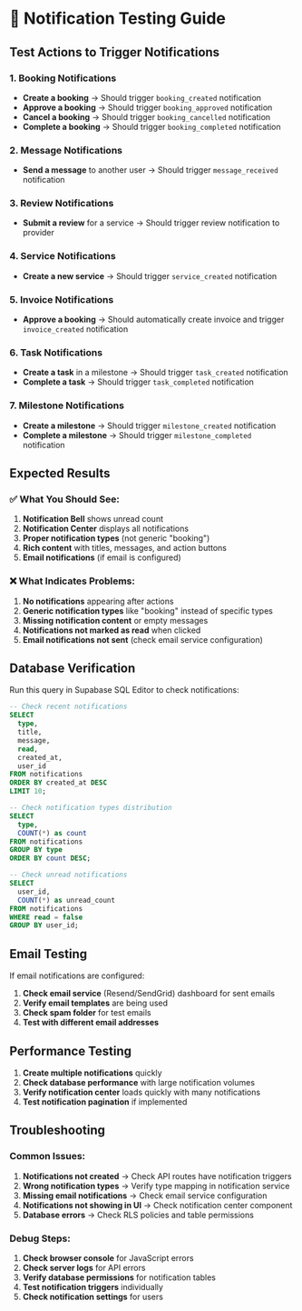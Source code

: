 # 🧪 Notification Testing Guide

## Test Actions to Trigger Notifications

### 1. **Booking Notifications**
- **Create a booking** → Should trigger `booking_created` notification
- **Approve a booking** → Should trigger `booking_approved` notification  
- **Cancel a booking** → Should trigger `booking_cancelled` notification
- **Complete a booking** → Should trigger `booking_completed` notification

### 2. **Message Notifications**
- **Send a message** to another user → Should trigger `message_received` notification

### 3. **Review Notifications**
- **Submit a review** for a service → Should trigger review notification to provider

### 4. **Service Notifications**
- **Create a new service** → Should trigger `service_created` notification

### 5. **Invoice Notifications**
- **Approve a booking** → Should automatically create invoice and trigger `invoice_created` notification

### 6. **Task Notifications**
- **Create a task** in a milestone → Should trigger `task_created` notification
- **Complete a task** → Should trigger `task_completed` notification

### 7. **Milestone Notifications**
- **Create a milestone** → Should trigger `milestone_created` notification
- **Complete a milestone** → Should trigger `milestone_completed` notification

## Expected Results

### ✅ What You Should See:
1. **Notification Bell** shows unread count
2. **Notification Center** displays all notifications
3. **Proper notification types** (not generic "booking")
4. **Rich content** with titles, messages, and action buttons
5. **Email notifications** (if email is configured)

### ❌ What Indicates Problems:
1. **No notifications** appearing after actions
2. **Generic notification types** like "booking" instead of specific types
3. **Missing notification content** or empty messages
4. **Notifications not marked as read** when clicked
5. **Email notifications not sent** (check email service configuration)

## Database Verification

Run this query in Supabase SQL Editor to check notifications:

```sql
-- Check recent notifications
SELECT 
  type,
  title,
  message,
  read,
  created_at,
  user_id
FROM notifications 
ORDER BY created_at DESC 
LIMIT 10;

-- Check notification types distribution
SELECT 
  type,
  COUNT(*) as count
FROM notifications 
GROUP BY type 
ORDER BY count DESC;

-- Check unread notifications
SELECT 
  user_id,
  COUNT(*) as unread_count
FROM notifications 
WHERE read = false 
GROUP BY user_id;
```

## Email Testing

If email notifications are configured:

1. **Check email service** (Resend/SendGrid) dashboard for sent emails
2. **Verify email templates** are being used
3. **Check spam folder** for test emails
4. **Test with different email addresses**

## Performance Testing

1. **Create multiple notifications** quickly
2. **Check database performance** with large notification volumes
3. **Verify notification center** loads quickly with many notifications
4. **Test notification pagination** if implemented

## Troubleshooting

### Common Issues:
1. **Notifications not created** → Check API routes have notification triggers
2. **Wrong notification types** → Verify type mapping in notification service
3. **Missing email notifications** → Check email service configuration
4. **Notifications not showing in UI** → Check notification center component
5. **Database errors** → Check RLS policies and table permissions

### Debug Steps:
1. **Check browser console** for JavaScript errors
2. **Check server logs** for API errors
3. **Verify database permissions** for notification tables
4. **Test notification triggers** individually
5. **Check notification settings** for users
